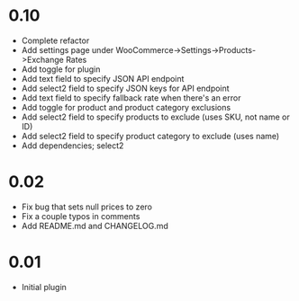 # 0.10

- Complete refactor
- Add settings page under WooCommerce->Settings->Products->Exchange Rates
- Add toggle for plugin
- Add text field to specify JSON API endpoint
- Add select2 field to specify JSON keys for API endpoint
- Add text field to specify fallback rate when there's an error
- Add toggle for product and product category exclusions
- Add select2 field to specify products to exclude (uses SKU, not name or ID)
- Add select2 field to specify product category to exclude (uses name)
- Add dependencies; select2

# 0.02

- Fix bug that sets null prices to zero
- Fix a couple typos in comments
- Add README.md and CHANGELOG.md

# 0.01

- Initial plugin

